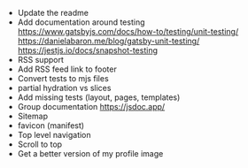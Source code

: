 
- Update the readme
- Add documentation around testing
    https://www.gatsbyjs.com/docs/how-to/testing/unit-testing/
    https://danielabaron.me/blog/gatsby-unit-testing/
    https://jestjs.io/docs/snapshot-testing
- RSS support
- Add RSS feed link to footer
- Convert tests to mjs files
- partial hydration vs slices
- Add missing tests (layout, pages, templates)
- Group documentation https://jsdoc.app/
- Sitemap
- favicon (manifest)
- Top level navigation
- Scroll to top
- Get a better version of my profile image